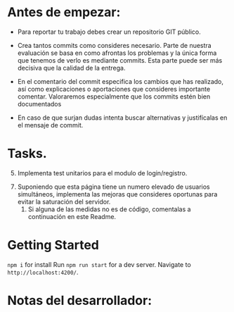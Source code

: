 # Antes de empezar:
- Para reportar tu trabajo debes crear un repositorio GIT público.

- Crea tantos commits como consideres necesario. Parte de nuestra evaluación se basa en como afrontas los problemas y la única forma que tenemos de verlo es mediante commits. Esta parte puede ser más decisiva que la calidad de la entrega.
- En el comentario del commit especifica los cambios que has realizado, así como explicaciones o aportaciones que consideres importante comentar. Valoraremos especialmente que los commits estén bien documentados
- En caso de que surjan dudas intenta buscar alternativas y justifícalas en el mensaje de commit.

# Tasks.

<!-- 1.  RE-Estructura el proyecto como mejor consideres. 
    1.  Como mínimo se debe crear un modulo a parte para la autenticación y registro.
    2.  Implementa Interficies  o clases  para los tipos de datos que consideres. -->
<!-- 2. Implementa un sistema de login/registro que persista los datos correctamente.
   1. Puedes utilizar:
      1. LocalStorage, 
      2. Alguna api externa
      3. Implementar servicio propio con Nodejs. -->
<!-- 3. Implementa el patron de diseño redux para la gestion del listado de naves.
   1. No es necesario implementar redux para todo el aplicativo, solo para la gestión de naves. 
4.  Implementa la carga de multiples "páginas" en el apartado de ships.
    <!-- 1.   Actualmente solo carga una página de la api. 
    <!-- 2.   Revisar la API para saber como consumir el resto de páginas. https://swapi.dev/ -->
5.  Implementa test unitarios para el modulo de login/registro.
<!--6.  Añade imágenes a las CARDS de naves: Puedes usar esta api  'https://starwars-visualguide.com/assets/img/starships/' + ID_DE NAVE https://starwars-visualguide.com/assets/img/starships/5.jpg-->
7.  Suponiendo que esta página tiene un numero elevado de usuarios simultáneos, implementa las mejoras que consideres oportunas para evitar la saturación del servidor.
    1.  Si alguna de las medidas no es de código, comentalas a continuación en este Readme.
    

# Getting Started 

`npm i`  for install
Run `npm run start` for a dev server. 
Navigate to `http://localhost:4200/`.


# Notas del desarrollador:



